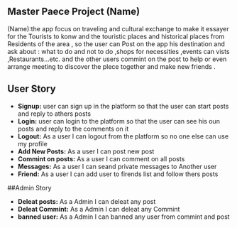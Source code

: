 ## Master Paece Project (Name)
(Name):the app focus on traveling and cultural exchange to make it essayer for the Tourists
to konw and the touristic places and historical places from Residents of the area ,
so the user can Post on the app his destination and ask about : what to do and not to do ,shops for necessities ,events can vists ,Restaurants...etc.
and the other users commint on the post to help or even arrange meeting to discover the plece together and make new friends .



## User Story 

- **Signup:**  user can sign up in the platform so that the user can start posts and reply to athers posts  
- **Login:**  user can login to the platform so that the user can see his oun posts and reply to the comments on  it 
- **Logout:** As a user I can logout from the platform so no one else can use my profile 
- **Add New Posts:** As a user I can post new post
- **Commint on posts:** As a user I can comment on all posts
- **Messages:** As a user I can seand private  messages to Another user 
- **Friend:** As a user I can add user to firends list and follow thers posts

##Admin Story 
- **Deleat posts:** As a Admin I can deleat any post  
- **Deleat Commint:** As a Admin I can deleat any Commint 
- **banned  user:** As a Admin I can banned any user from commint and post 




